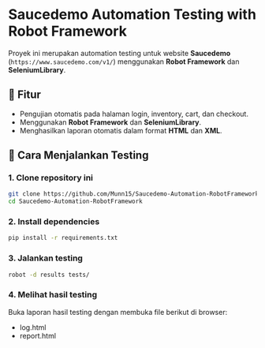 # Saucedemo Automation Testing with Robot Framework

Proyek ini merupakan automation testing untuk website **Saucedemo** (`https://www.saucedemo.com/v1/`) menggunakan **Robot Framework** dan **SeleniumLibrary**.

## 📌 Fitur
- Pengujian otomatis pada halaman login, inventory, cart, dan checkout.
- Menggunakan **Robot Framework** dan **SeleniumLibrary**.
- Menghasilkan laporan otomatis dalam format **HTML** dan **XML**.

## 🚀 Cara Menjalankan Testing

### 1. Clone repository ini
```bash
git clone https://github.com/Munn15/Saucedemo-Automation-RobotFramework.git
cd Saucedemo-Automation-RobotFramework
```

### 2. Install dependencies
```bash 
pip install -r requirements.txt
```

### 3. Jalankan testing
```bash
robot -d results tests/
```

### 4. Melihat hasil testing
Buka laporan hasil testing dengan membuka file berikut di browser:
- log.html
- report.html
